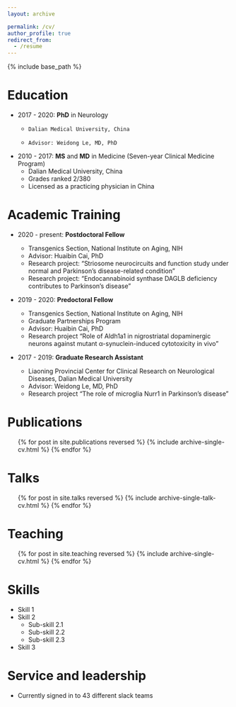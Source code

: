 ```yaml
---
layout: archive

permalink: /cv/
author_profile: true
redirect_from:
  - /resume
---
```


{% include base_path %}

Education
======
* 2017 - 2020: **PhD** in Neurology
  *     Dalian Medical University, China
  *     Advisor: Weidong Le, MD, PhD
        
* 2010 - 2017: **MS** and **MD** in Medicine (Seven-year Clinical Medicine Program)
  * Dalian Medical University, China
  * Grades ranked 2/380
  * Licensed as a practicing physician in China 

Academic Training 
======
* 2020 - present: **Postdoctoral Fellow** 
  * Transgenics Section, National Institute on Aging, NIH
  * Advisor: Huaibin Cai, PhD
  * Research project: “Striosome neurocircuits and function study under normal and Parkinson’s disease-related condition”
  * Research project: “Endocannabinoid synthase DAGLB deficiency contributes to Parkinson’s disease” 

* 2019 - 2020: **Predoctoral Fellow**
  * Transgenics Section, National Institute on Aging, NIH
  * Graduate Partnerships Program
  * Advisor: Huaibin Cai, PhD
  * Research project “Role of Aldh1a1 in nigrostriatal dopaminergic neurons against mutant α-synuclein-induced cytotoxicity in vivo”

* 2017 - 2019: **Graduate Research Assistant**
  * Liaoning Provincial Center for Clinical Research on Neurological Diseases, Dalian Medical University
  * Advisor: Weidong Le, MD, PhD
  * Research project “The role of microglia Nurr1 in Parkinson’s disease”
  

Publications
======
  <ul>{% for post in site.publications reversed %}
    {% include archive-single-cv.html %}
  {% endfor %}</ul>
  
Talks
======
  <ul>{% for post in site.talks reversed %}
    {% include archive-single-talk-cv.html  %}
  {% endfor %}</ul>
  
Teaching
======
  <ul>{% for post in site.teaching reversed %}
    {% include archive-single-cv.html %}
  {% endfor %}</ul>

Skills
======
* Skill 1
* Skill 2
  * Sub-skill 2.1
  * Sub-skill 2.2
  * Sub-skill 2.3
* Skill 3
  
Service and leadership
======
* Currently signed in to 43 different slack teams
